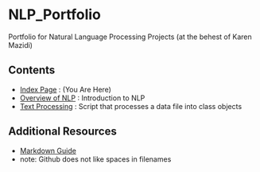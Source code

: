 # NLP_Portfolio
Portfolio for Natural Language Processing Projects (at the behest of Karen Mazidi)



## Contents
* [Index Page](https://hikaito.github.io/NLP_Portfolio) :  (You Are Here)
* [Overview of NLP](https://github.com/Hikaito/NLP_Portfolio/blob/main/Other/Overview%20of%20NLP.pdf)
: Introduction to NLP
* [Text Processing](https://github.com/Hikaito/NLP_Portfolio/blob/main/README.md)
: Script that processes a data file into class objects

## Additional Resources
* [Markdown Guide](https://www.markdownguide.org/cheat-sheet/)
* note: Github does not like spaces in filenames
